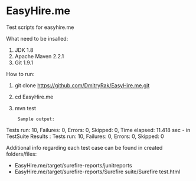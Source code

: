 # EasyHire.me
Test scripts for easyhire.me

What need to be insalled:

1. JDK 1.8
2. Apache Maven 2.2.1 
3. Git 1.9.1

How to run:

1. git clone https://github.com/DmitryRak/EasyHire.me.git
2. cd EasyHire.me
3. mvn test

        Sample output:

Tests run: 10, Failures: 0, Errors: 0, Skipped: 0, Time elapsed: 11.418 sec - in TestSuite
Results :
Tests run: 10, Failures: 0, Errors: 0, Skipped: 0

Additional info regarding each test case can be found in created folders/files:
 - EasyHire.me/target/surefire-reports/junitreports
 - EasyHire.me/target/surefire-reports/Surefire suite/Surefire test.html



